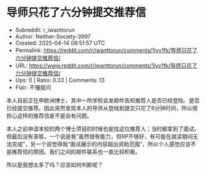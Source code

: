 # 导师只花了六分钟提交推荐信

- Subreddit: r_iwanttorun
- Author: Neither-Society-3997
- Created: 2025-04-14 09:51:57 UTC
- Permalink: https://reddit.com/r/iwanttorun/comments/1jyv1fk/导师只花了六分钟提交推荐信/
- URL: https://www.reddit.com/r/iwanttorun/comments/1jyv1fk/导师只花了六分钟提交推荐信/
- Ups: 0 | Ratio: 0.33 | Comments: 13
- Flair: 不懂就问


本人目前正在申欧洲博士，其中一所学校会发邮件告知推荐人是否已经登陆、是否已经提交推荐。因此突然发现本人的导师从登陆到提交只花了6分钟时间，所以很担心这样的推荐信是不是会有问题。

本人之前申请本校的两个博士项目的时候也是找这位推荐人；当时都拿到了面试，但最后没有录取，一个说是我“虽然很有能力，但RP不够好，有可能在就读期间无法完成”，另一个说觉得我“面试展示的内容超出资助范围”，所以个人感觉应该不是推荐信的原因。我们之间的邮件联系也一直比较积极。

所以是我想太多了吗？应该如何判断呢？

